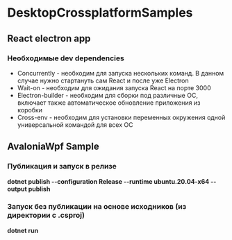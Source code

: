 # DesktopCrossplatformSamples

## React electron app

### Необходимые dev dependencies
* Concurrently - необходим для запуска нескольких команд. В данном случае нужно стартануть сам React и после уже Electron
* Wait-on - необходим для ожидания запуска React на порте 3000
* Electron-builder - необходим для сборки под различные ОС, включает также автоматическое обновление приложения из коробки
* Cross-env - необходим для установки переменных окружения одной универсальной командой для всех ОС

## AvaloniaWpf Sample

### Публикация и запуск в релизе
**dotnet publish --configuration Release --runtime ubuntu.20.04-x64 --output publish**

### Запуск без публикации на основе исходников (из директории с .csproj)
**dotnet run**
